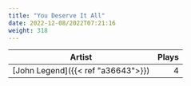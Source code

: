 ```yaml
---
title: "You Deserve It All"
date: 2022-12-08/2022T07:21:16
weight: 318
---
```




 Artist | Plays 
----- | -----:
[John Legend]({{< ref "a36643">}}) | 4
